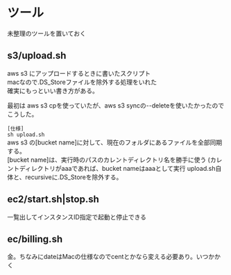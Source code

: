 # ツール
未整理のツールを置いておく

## s3/upload.sh
aws s3 にアップロードするときに書いたスクリプト  
macなので.DS_Storeファイルを除外する処理をいれた  
確実にもっといい書き方がある。

最初は aws s3 cpを使っていたが、aws s3 syncの--deleteを使いたかったのでこうした。

`[仕様]`  
`sh upload.sh`  
aws s3 の[bucket name]に対して、現在のフォルダにあるファイルを全部同期する。  
[bucket name]は、実行時のパスのカレントディレクトリ名を勝手に使う
(カレントディレクトリがaaaであれば、bucket nameはaaaとして実行
upload.sh自体と、recursiveに.DS_Storeを除外する。

## ec2/start.sh|stop.sh
一覧出してインスタンスID指定で起動と停止できる

## ec/billing.sh
金。ちなみにdateはMacの仕様なのでcentとかなら変える必要あり。いつかかく
